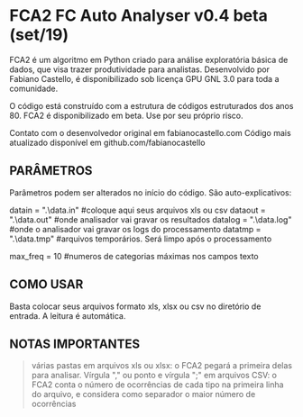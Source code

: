 # FCA2 FC Auto Analyser v0.4 beta (set/19)

FCA2 é um algoritmo em Python criado para análise exploratória básica de dados, que visa
trazer produtividade para analistas. Desenvolvido por Fabiano Castello, é disponibilizado
sob licença GPU GNL 3.0 para toda a comunidade.

O código está construído com a estrutura de códigos estruturados dos anos 80.
FCA2 é disponibilizado em beta. Use por seu próprio risco.

Contato com o desenvolvedor original em fabianocastello.com
Código mais atualizado disponível em github.com/fabianocastello

## PARÂMETROS
Parâmetros podem ser alterados no início do código. São auto-explicativos:

datain  = ".\data.in"    #coloque aqui seus arquivos xls ou csv
dataout = ".\data.out"   #onde analisador vai gravar os resultados
datalog = ".\data.log"   #onde o analisador vai gravar os logs do processamento 
datatmp = ".\data.tmp"   #arquivos temporários. Será limpo após o processamento

max_freq = 10            #numeros de categorias máximas nos campos texto 

## COMO USAR

Basta colocar seus arquivos formato xls, xlsx ou csv no diretório de entrada.
A leitura é automática.

## NOTAS IMPORTANTES

> várias pastas em arquivos xls ou xlsx: o FCA2 pegará a primeira delas para analisar.
> Vírgula "," ou ponto e vírgula ";" em arquivos CSV: o FCA2 conta o número de ocorrências 
de cada tipo na primeira linha do arquivo, e considera como separador o maior número de ocorrências

